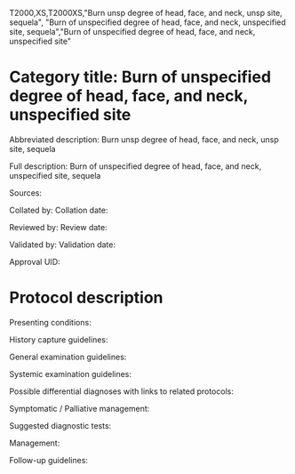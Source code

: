 T2000,XS,T2000XS,"Burn unsp degree of head, face, and neck, unsp site, sequela", "Burn of unspecified degree of head, face, and neck, unspecified site, sequela","Burn of unspecified degree of head, face, and neck, unspecified site"
# Category title: Burn of unspecified degree of head, face, and neck, unspecified site

Abbreviated description: Burn unsp degree of head, face, and neck, unsp site, sequela

Full description: Burn of unspecified degree of head, face, and neck, unspecified site, sequela

Sources:

Collated by:
Collation date:

Reviewed by:
Review date:

Validated by:
Validation date:

Approval UID:

# Protocol description

Presenting conditions:

History capture guidelines:

General examination guidelines:

Systemic examination guidelines:

Possible differential diagnoses with links to related protocols:

Symptomatic / Palliative management:

Suggested diagnostic tests:

Management:

Follow-up guidelines:

